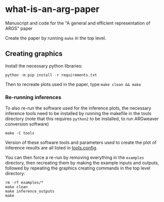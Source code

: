 # what-is-an-arg-paper
Manuscript and code for the "A general and efficient representation of ARGS" paper

Create the paper by running `make` in the top level.

## Creating graphics

Install the necessary python libraries:

```
python -m pip install -r requirements.txt
```

Then to recreate plots used in the paper, type `make clean && make`

### Re-running inferences

To also re-run the software used for the inference plots, the
necessary inference tools need to be installed by running the makefile
in the tools directory (note that this
requires `python2` to be installed, to run ARGweaver conversion software)

```
make -C tools
```

Version of these software tools and parameters used to create the plot
of inference results are all listed in [tools.config](./tools.config).

You can then force a re-run by removing everything in the `examples` directory, then
recreating them by making the example inputs and outputs, followed by
repeating the graphics creating commands in the top level directory:

```
rm -rf examples/*
make clean
make inference_outputs
make
```
